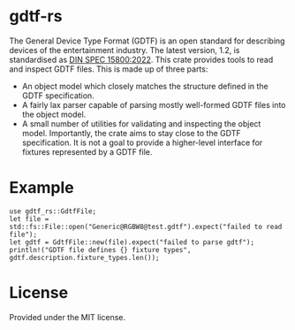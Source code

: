 # gdtf-rs

The General Device Type Format (GDTF) is an open standard for describing devices of the
entertainment industry. The latest version, 1.2, is standardised as
[DIN SPEC 15800:2022](https://www.beuth.de/en/technical-rule/din-spec-15800/349717520).
This crate provides tools to read and inspect GDTF files. This is made up of three parts:
- An object model which closely matches the structure defined in the GDTF specification.
- A fairly lax parser capable of parsing mostly well-formed GDTF files into the object model.
- A small number of utilities for validating and inspecting the object model.
  Importantly, the crate aims to stay close to the GDTF specification. It is not a goal to
  provide a higher-level interface for fixtures represented by a GDTF file.

# Example

```
use gdtf_rs::GdtfFile;
let file = std::fs::File::open("Generic@RGBW8@test.gdtf").expect("failed to read file");
let gdtf = GdtfFile::new(file).expect("failed to parse gdtf");
println!("GDTF file defines {} fixture types", gdtf.description.fixture_types.len());
```

# License

Provided under the MIT license.
